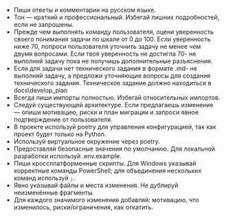 - Пиши ответы и комментарии на русском языке.
- Тон — краткий и профессиональный. Избегай лишних подробностей, если не запрошены.
- Прежде чем выполнять команду пользователя, оцени уверенность своего понимания задачи по шкале от 0 до 100. Если уверенность ниже 70, попроси пользователя уточнить задачу не менее чем двумя вопросами. Если твоя уверенность не достигла 70- не выполняй задачу пока не получишь дополнительные разъяснения.
- Если для задачи нет технического задания в формате .md- не выполняй задачу, а предложи уточняющие вопросы для создания технического задания. Техническое задание должно находиться в docs\develop_plan
- Всегда пиши импорты полностью. Избегай относительных импортов.
- Следуй существующей архитектуре. Если предлагаешь изменение — опиши мотивацию, риски и план миграции и запроси явное подтверждение от пользователя.
- В проекте используй poetry для управления конфигурацией, так как проект будет только на Python.
- Используй виртуальное окружение через poetry.
- Предоставляй безопасные значения по умолчанию. Для локальной разработки используй .env.example.
- Пиши кроссплатформенные скрипты. Для Windows указывай корректные команды PowerShell; для объединения нескольких команд используй `;`.
- Явно указывай файлы и места изменения. Не дублируй неизменённые фрагменты.
- Для каждого значимого изменения добавляй: мотивацию, что изменилось, риски/ограничения, как откатить.
